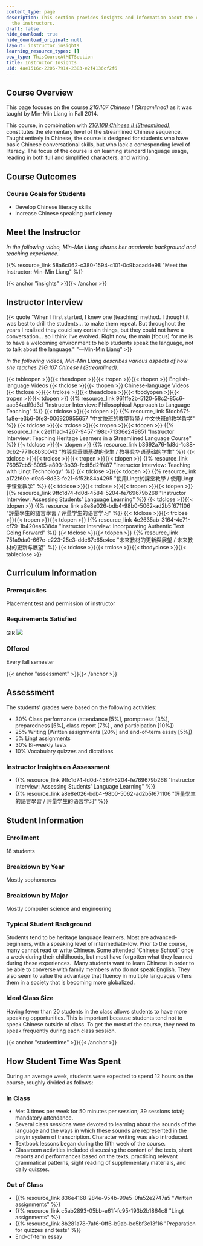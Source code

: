 ```yaml
---
content_type: page
description: This section provides insights and information about the course from
  the instructors.
draft: false
hide_download: true
hide_download_original: null
layout: instructor_insights
learning_resource_types: []
ocw_type: ThisCourseAtMITSection
title: Instructor Insights
uid: 4ae1516c-2206-7914-2383-e2f4136cf2f6
---
```

## Course Overview

This page focuses on the course _21G.107 Chinese I (Streamlined)_ as it was taught by Min-Min Liang in Fall 2014.

This course, in combination with [_21G.108 Chinese II (Streamlined)_](/courses/21g-108-chinese-ii-streamlined-spring-2015), constitutes the elementary level of the streamlined Chinese sequence. Taught entirely in Chinese, the course is designed for students who have basic Chinese conversational skills, but who lack a corresponding level of literacy. The focus of the course is on learning standard language usage, reading in both full and simplified characters, and writing. 

## Course Outcomes

### Course Goals for Students

- Develop Chinese literacy skills
- Increase Chinese speaking proficiency

## Meet the Instructor

_In the following video, Min-Min Liang shares her academic background and teaching experience._

{{% resource_link 58a6c062-c380-1594-c101-0c9bacadde98 "Meet the Instructor: Min-Min Liang" %}}

{{< anchor "insights" >}}{{< /anchor >}}

## Instructor Interview

{{< quote "When I first started, I knew one [teaching] method. I thought it was best to drill the students… to make them repeat. But throughout the years I realized they could say certain things, but they could not have a conversation… so I think I’ve evolved. Right now, the main [focus] for me is to have a welcoming environment to help students speak the language, not to talk about the language." "—Min-Min Liang" >}}

_In the following videos, Min-Min Liang describes various aspects of how she teaches 21G.107 Chinese I (Streamlined)._

{{< tableopen >}}{{< theadopen >}}{{< tropen >}}{{< thopen >}}
English-language Videos
{{< thclose >}}{{< thopen >}}
Chinese-language Videos
{{< thclose >}}{{< trclose >}}{{< theadclose >}}{{< tbodyopen >}}{{< tropen >}}{{< tdopen >}}
{{% resource_link 961ffe2b-5120-58c2-85c6-aac54adf9d3d "Instructor Interview: Philosophical Approach to Language Teaching" %}}
{{< tdclose >}}{{< tdopen >}}
{{% resource_link 5fdcb67f-1a8e-e3b6-0fe3-006920955657 "中文快班的教學哲學 / 中文快班的教学哲学" %}}
{{< tdclose >}}{{< trclose >}}{{< tropen >}}{{< tdopen >}}
{{% resource_link c2e1f1ad-4267-9457-198c-71336e249851 "Instructor Interview: Teaching Heritage Learners in a Streamlined Language Course" %}}
{{< tdclose >}}{{< tdopen >}}
{{% resource_link b3692a76-1d8d-1c88-0cb2-771fc8b3b043 "教導具華語基礎的學生 / 教导具华语基础的学生" %}}
{{< tdclose >}}{{< trclose >}}{{< tropen >}}{{< tdopen >}}
{{% resource_link 76957cb5-8095-a893-3b39-fcdf5d2ff487 "Instructor Interview: Teaching with Lingt Technology" %}}
{{< tdclose >}}{{< tdopen >}}
{{% resource_link a172f60e-d9a6-8d33-fe21-6f52b84a4295 "使用Lingt於課堂教學 / 使用Lingt于课堂教学" %}}
{{< tdclose >}}{{< trclose >}}{{< tropen >}}{{< tdopen >}}
{{% resource_link 9ffc1d74-fd0d-4584-5204-fe769679b268 "Instructor Interview: Assessing Students’ Language Learning" %}}
{{< tdclose >}}{{< tdopen >}}
{{% resource_link a8e8e026-bdb4-98b0-5062-ad2b5f671106 "評量學生的語言學習 / 评量学生的语言学习" %}}
{{< tdclose >}}{{< trclose >}}{{< tropen >}}{{< tdopen >}}
{{% resource_link 4e2635ab-3164-4e71-cf79-1b420ea638da "Instructor Interview: Incorporating Authentic Text Going Forward" %}}
{{< tdclose >}}{{< tdopen >}}
{{% resource_link 751a9da0-667e-e223-25e3-dde67e65e4ce "未來教材的更新與展望 / 未来教材的更新与展望" %}}
{{< tdclose >}}{{< trclose >}}{{< tbodyclose >}}{{< tableclose >}}

## Curriculum Information

### Prerequisites

Placement test and permission of instructor

### Requirements Satisfied

GIR ![](/images/educator/icon-question-gir.png)

### Offered

Every fall semester

{{< anchor "assessment" >}}{{< /anchor >}}

## Assessment

The students' grades were based on the following activities:

- 30% Class performance (attendance \[5%\], promptness \[3%\], preparedness \[5%\], class report \[7%\] , and participation \[10%\])
- 25% Writing (Written assignments \[20%\] and end-of-term essay \[5%\])
- 5% Lingt assignments
- 30% Bi-weekly tests
- 10% Vocabulary quizzes and dictations

### Instructor Insights on Assessment

- {{% resource_link 9ffc1d74-fd0d-4584-5204-fe769679b268 "Instructor Interview: Assessing Students' Language Learning" %}}
- {{% resource_link a8e8e026-bdb4-98b0-5062-ad2b5f671106 "評量學生的語言學習 / 评量学生的语言学习" %}}

## Student Information

### Enrollment

18 students

### Breakdown by Year

Mostly sophomores

### Breakdown by Major

Mostly computer science and engineering

### Typical Student Background

Students tend to be heritage language learners. Most are advanced-beginners, with a speaking level of intermediate-low. Prior to the course, many cannot read or write Chinese. Some attended “Chinese School” once a week during their childhoods, but most have forgotten what they learned during these experiences.  Many students want to learn Chinese in order to be able to converse with family members who do not speak English. They also seem to value the advantage that fluency in multiple languages offers them in a society that is becoming more globalized.

### Ideal Class Size

Having fewer than 20 students in the class allows students to have more speaking opportunities. This is important because students tend not to speak Chinese outside of class. To get the most of the course, they need to speak frequently during each class session.

{{< anchor "studenttime" >}}{{< /anchor >}}

## How Student Time Was Spent

During an average week, students were expected to spend 12 hours on the course, roughly divided as follows:

### In Class

- Met 3 times per week for 50 minutes per session; 39 sessions total; mandatory attendance.
- Several class sessions were devoted to learning about the sounds of the language and the ways in which these sounds are represented in the pinyin system of transcription. Character writing was also introduced.
- Textbook lessons began during the fifth week of the course.
- Classroom activities included discussing the content of the texts, short reports and performances based on the texts, practicing relevant grammatical patterns, sight reading of supplementary materials, and daily quizzes.

### Out of Class

- {{% resource_link 836e4168-284e-954b-99e5-0fa52e2747a5 "Written assignments" %}}
- {{% resource_link c5ab2893-05bb-e61f-fc95-193b2b1864c8 "Lingt assignments" %}}
- {{% resource_link 8b281a78-7af6-0ff6-b9ab-be5bf3c13f16 "Preparation for quizzes and tests" %}}
- End-of-term essay